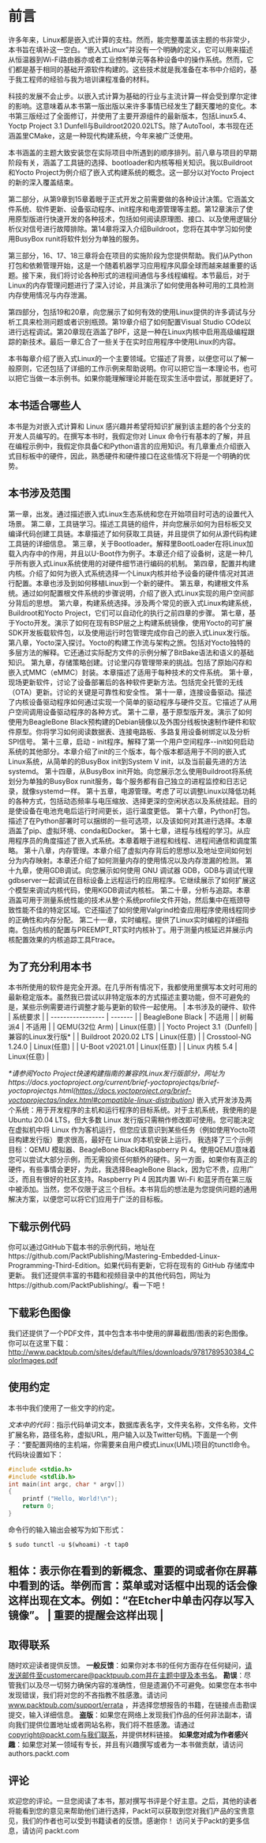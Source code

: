 # 前言

许多年来，Linux都是嵌入式计算的支柱。然而，能完整覆盖该主题的书非常少，本书旨在填补这一空白。“嵌入式Linux”并没有一个明确的定义，它可以用来描述从恒温器到Wi-Fi路由器亦或者工业控制单元等各种设备中的操作系统。然而，它们都是基于相同的基础开源软件构建的。这些技术就是我准备在本书中介绍的，基于我工程师的经验与我为培训课程准备的材料。

科技的发展不会止步。以嵌入式计算为基础的行业与主流计算一样会受到摩尔定律的影响。这意味着从本书第一版出版以来许多事情已经发生了翻天覆地的变化。本书第三版经过了全面修订，并使用了主要开源组件的最新版本，包括Linux5.4、Yoctp Project 3.1 Dunfell与Buildroot2020.02LTS。除了AutoTool，本书现在还涵盖里CMake，这是一种现代构建系统，今年来被广泛使用。

本书涵盖的主题大致安装您在实际项目中所遇到的顺序排列。前八章与项目的早期阶段有关，涵盖了工具链的选择、bootloader和内核等相关知识。我以Buildroot和Yocto Project为例介绍了嵌入式构建系统的概念。这一部分以对Yocto Project的新的深入覆盖结束。

第二部分，从第9章到15章着眼于正式开发之前需要做的各种设计决策。它涵盖文件系统、软件更新、设备驱动程序、init程序和电源管理等主题。第12章演示了使用原型版进行快速开发的各种技术，包括如何阅读原理图、接口、以及使用逻辑分析仪对信号进行故障排除。第14章将深入介绍Buildroot，您将在其中学习如何使用BusyBox runit将软件划分为单独的服务。

第三部分，16、17、18三章将会在项目的实施阶段为您提供帮助。我们从Python打包和依赖管理开始，这是一个随着机器学习应用程序风靡全球而越来越重要的话题。接下来，我们将讨论各种形式的进程间通信与多线程编程。本节最后，对于Linux的内存管理问题进行了深入讨论，并且演示了如何使用各种可用的工具检测内存使用情况与内存泄漏。

第四部分，包括19和20章，向您展示了如何有效的使用Linux提供的许多调试与分析工具来检测问题或者识别瓶颈。第19章介绍了如何配置Visual Studio COde以进行远程调试。第20章现在涵盖了BPF，这是一种在Linux内核中启用高级编程跟踪的新技术。最后一章汇合了一些关于在实时应用程序中使用Linux的内容。


本书每章介绍了嵌入式Linux的一个主要领域。它描述了背景，以便您可以了解一般原则，它还包括了详细的工作示例来帮助说明。你可以把它当一本理论书，也可以把它当做一本示例书。如果你能理解理论并能在现实生活中尝试，那就更好了。

## 本书适合哪些人
本书是为对嵌入式计算和 Linux 感兴趣并希望将知识扩展到该主题的各个分支的开发人员编写的。在撰写本书时，我假定你对 Linux 命令行有基本的了解，并且在编程示例中，我假定你具备C和Python语言的应用知识。有几章重点介绍嵌入式目标板中的硬件，因此，熟悉硬件和硬件接口在这些情况下将是一个明确的优势。

## 本书涉及范围
第一章，出发。通过描述嵌入式Linux生态系统和您在开始项目时可选的设置代入场景。
第二章，工具链学习。描述工具链的组件，并向您展示如何为目标板交叉编译代码创建工具链。本章描述了如何获取工具链，并且提供了如何从源代码构建工具链的详细信息。
第三章，关于Bootloader。解释里BootLoader在将Linux加载入内存中的作用，并且以U-Boot作为例子。本章还介绍了设备树，这是一种几乎所有嵌入式Linux系统使用的对硬件细节进行编码的机制。
第四章，配置并构建内核。介绍了如何为嵌入式系统选择一个Linux内核并给予设备的硬件情况对其进行配置。本章也涉及到如何移植Linux到一个新的硬件。
第五章，构建根文件系统。通过如何配置根文件系统的步骤说明，介绍了嵌入式Linux实现的用户空间部分背后的思想。
第六章，构建系统选择。涉及两个常见的嵌入式Linux构建系统，Buildroot和Yocto Project，它们可以自动化的执行之前四章的步骤。
第七章，基于Yocto开发。演示了如何在现有BSP层之上构建系统镜像，使用Yocto的可扩展SDK开发板载软件包，以及使用运行时包管理完成你自己的嵌入式Linux发行版。
第八章，Yocto深入探讨。Yocto的构建工作流与架构之旅。包括对Yocto独特的多层方法的解释。它还通过实际配方文件的示例分解了BitBake语法和语义的基础知识。
第九章，存储策略创建。讨论里闪存管理带来的挑战。包括了原始闪存和嵌入式MMC（eMMC）封装。本章描述了适用于每种技术的文件系统。
第十章，现场更新软件，讨论了设备部署后的各种软件更新方法。包括完全托管的无线（OTA）更新。讨论的关键是可靠性和安全性。
第十一章，连接设备驱动。描述了内核设备驱动程序如何通过实现一个简单的驱动程序与硬件交互。它描述了从用户空间调用设备驱动程序的各种方式。
第十二章，基于原型版开发。演示了如何使用为BeagleBone Black预构建的Debian镜像以及外围分线板快速制作硬件和软件原型。你将学习如何阅读数据表、连接电路板、多路复用设备树绑定以及分析SPI信号。
第十三章，启动 - init程序。解释了第一个用户空间程序--init如何启动系统的其他部分。本章介绍了init的三个版本，每个版本都适用于不同的嵌入式Linux系统，从简单的的BusyBox init到System V init，以及当前最先进的方法systemd。
第十四章，从BusyBox init开始。向您展示怎么使用Buildroot将系统划分为单独的BusyBox runit服务，每个服务都有自己独立的进程监控和日志记录，就像systemd一样。
第十五章，电源管理。考虑了可以调整Linux以降低功耗的各种方式，包括动态频率与电压缩放、选择更深的空闲状态以及系统挂起。目的是使设备在电池充电后运行时间更长，运行温度更低。
第十六章，Python打包。描述了在Python部署时可以捆绑的一些可选项，以及该如何对其进行选择。本章涵盖了pip、虚拟环境、conda和Docker。
第十七章，进程与线程的学习。从应用程序员的角度描述了嵌入式系统。本章着眼于进程和线程、进程间通信和调度策略。
第十八章，内存管理。本章介绍了虚拟内存背后的思想以及地址空间如何划分为内存映射。本章还介绍了如何测量内存的使用情况以及内存泄漏的检测。
第十九章，使用GDB调试。向您展示如何使用 GNU 调试器 GDB，GDB与调试代理gdbserver一起调试在目标设备上远程运行的应用程序。它继续展示了如何扩展这个模型来调试内核代码，使用KGDB调试内核桩。
第二十章，分析与追踪。本章涵盖可用于测量系统性能的技术从整个系统profile文件开始，然后集中在瓶颈导致性能不佳的特定区域。它还描述了如何使用Valgrind检查应用程序使用线程同步的正确性和内存分配。
第二十一章，实时编程。提供了Linux实时编程的详细指南。包括内核的配置与PREEMPT_RT实时内核补丁。用于测量内核延迟并展示内核配置效果的内核追踪工具Ftrace。

## 为了充分利用本书
本书所使用的软件是完全开源。在几乎所有情况下，我都使用里撰写本文时可用的最新稳定版本。虽然我已尝试以非特定版本的方式描述主要功能，但不可避免的是，某些示例需要进行调整才能与更新的软件一起使用。
| 本书涉及的硬件、软件 | 系统要求 | 
| ----------------- | ------- |
| BeagleBone Black | 不适用 |
| 树莓派4 | 不适用 |
| QEMU(32位 Arm) | Linux(任意) |
| Yocto Project 3.1（Dunfell) | 兼容的Linux发行版* |
| Buildroot 2020.02 LTS | Linux(任意) |
| Crosstool-NG 1.24.0 | Linux(任意) |
| U-Boot v2021.01 | Linux(任意) |
| Linux 内核 5.4 | Linux(任意) |

_*请参阅Yocto Project快速构建指南的兼容的Linux发行版部分，网址为https://docs.yoctoproject.org/current/brief-yoctoprojectqs/brief-yoctoprojectqs.html(https://docs.yoctoproject.org/brief-yoctoprojectqs/index.html#compatible-linux-distribution)_
嵌入式开发涉及两个系统：用于开发程序的主机和运行程序的目标系统。对于主机系统，我使用的是Ubuntu 20.04 LTS，但大多数 Linux 发行版只需稍作修改即可使用。您可能决定在虚拟机中将 Linux 作为客机运行，但您应该意识到某些任务（例如使用Yocto项目构建发行版）要求很高，最好在 Linux 的本机安装上运行。
我选择了三个示例目标：QEMU 模拟器、BeagleBone Black和Raspberry Pi 4。使用QEMU意味着您可以尝试大部分示例，而无需投资任何额外的硬件。另一方面，如果你有真正的硬件，有些事情会更好，为此，我选择BeagleBone Black，因为它不贵，应用广泛，而且有很好的社区支持。Raspberry Pi 4 因其内置 Wi-Fi 和蓝牙而在第三版中被添加。当然，您不仅限于这三个目标。本书背后的想法是为您提供问题的通用解决方案，以便您可以将它们应用于广泛的目标板。
## 下载示例代码
你可以通过GitHub下载本书的示例代码，地址在https://github.com/PacktPublishing/Mastering-Embedded-Linux-Programming-Third-Edition。如果代码有更新，它将在现有的 GitHub 存储库中更新。 我们还提供丰富的书籍和视频目录中的其他代码包，网址为https://github.com/PacktPublishing/。看一下吧！
## 下载彩色图像
我们还提供了一个PDF文件，其中包含本书中使用的屏幕截图/图表的彩色图像。你可以在这里下载：http://www.packtpub.com/sites/default/files/downloads/9781789530384_ColorImages.pdf

## 使用约定
本书中我们使用了一些文字的约定。

_文本中的代码_：指示代码单词文本，数据库表名字，文件夹名称，文件名称，文件扩展名称，路径名称，虚拟URL，用户输入以及Twitter句柄。下面是一个例子：“要配置网络的主机端，你需要来自用户模式Linux(UML)项目的tunctl命令。
代码块设置如下：
``` C
#include <stdio.h>
#include <stdlib.h>
int main(int argc, char * argv[])
{
    printf ("Hello, World!\n");
    return 0;
}
```
命令行的输入输出会被写为如下形式：
``` Shell
$ sudo tunctl -u $(whoami) -t tap0
```
**粗体**：表示你在看到的新概念、重要的词或者你在屏幕中看到的话。举例而言：菜单或对话框中出现的话会像这样出现在文本。例如：“在Etcher中单击**闪存**以写入镜像”。
| 重要的提醒会这样出现 |
------------

## 取得联系
随时欢迎读者提供反馈。
**一般反馈**：如果你对本书的任何方面存在任何疑问，请发送邮件至customercare@packtpuub.com并在主题中提及本书名。
**勘误**：尽管我们以及尽一切努力确保内容的准确性，但是遗漏仍不可避免。如果您在本书中发现错误，我们将对您的不吝指教不胜感激。请访问 www.packtpub.com/support/errata ，并选择您想报告的书籍，在链接点击勘误提交，输入详细信息。
**盗版**：如果您在网络上发现我们作品的任何非法副本，请向我们提供位置地址或者网站名称，我们将不胜感激。请通过 copyright@packt.com与我们联系，并提供材料链接。
**如果您对成为作者感兴趣**：如果您对某一领域有专长，并且有兴趣撰写或者为一本书做贡献，请访问 authors.packt.com

## 评论
欢迎您的评论。一旦您阅读了本书，那对撰写书评是个好主意。之后，其他的读者将能看到您的意见来帮助他们进行选择，Packt可以获取到您对我们产品的宝贵意见，我们的作者也可以受到书籍读者的反馈。感谢你！
访问关于Packt的更多信息，请访问 packt.com
